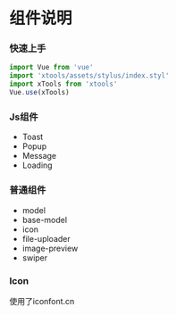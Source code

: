 # 组件说明

### 快速上手

```js
import Vue from 'vue'
import 'xtools/assets/stylus/index.styl'
import xTools from 'xtools'
Vue.use(xTools)
```
### Js组件

- Toast
- Popup
- Message
- Loading

### 普通组件

- model
- base-model
- icon
- file-uploader
- image-preview
- swiper

### Icon

使用了iconfont.cn